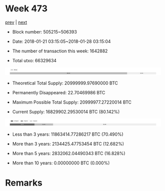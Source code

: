 # Week 473

[prev](week0472.md) | [next](week0474.md)

- Block number: 505215~506393

- Date: 2018-01-21 03:15:05~2018-01-28 03:15:04

- The number of transaction this week: 1642882

- Total utxo: 66329634

![](../images/mined_week0473.png)

- Theoretical Total Supply: 20999999.97690000 BTC

- Permanently Disappeared: 22.70469986 BTC

- Maximum Possible Total Supply: 20999977.27220014 BTC

- Current Supply: 16829902.29530014 BTC (80.142%)

![](../images/year_week0473.png)


- Less than 3 years: 11863414.77286217 BTC (70.490%)

- More than 3 years: 2134425.47753454 BTC (12.682%)

- More than 5 years: 2832062.04490343 BTC (16.828%)

- More than 10 years: 0.00000000 BTC (0.000%)

# Remarks

